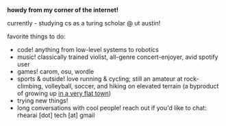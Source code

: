 **howdy from my corner of the internet!**

currently - studying cs as a turing scholar @ ut austin!

favorite things to do:
- code! anything from low-level systems to robotics
- music! classically trained violist, all-genre concert-enjoyer, avid spotify user
- games! carom, osu, wordle
- sports & outside! love running & cycling; still an amateur at rock-climbing, volleyball, soccer, and hiking on elevated terrain (a byproduct of growing up [in a very flat town](https://en.wikipedia.org/wiki/Plano,_Texas#:~:text=residents%20suggested%20the%20name%20Plano%20(from%20the%20Spanish%20word%20for%20%22flat%22)%20in%20reference%20to%20the%20local%20terrain.))
- trying new things! 
- long conversations with cool people! reach out if you'd like to chat: rhearai \[dot\] tech \[at\] gmail

